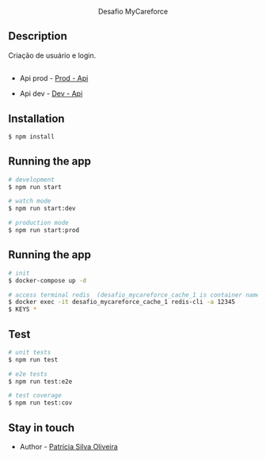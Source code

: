 <p align="center">
  Desafio MyCareforce
</p>

## Description

Criação de usuário e login.

## 

- Api prod - [Prod - Api](https://desafio-mycareforce.onrender.com/api)

- Api dev - [Dev - Api](http://localhost:3000/api)


## Installation

```bash
$ npm install
```

## Running the app

```bash
# development
$ npm run start

# watch mode
$ npm run start:dev

# production mode
$ npm run start:prod
```
## Running the app
```bash
# init
$ docker-compose up -d

# access terminal redis  (desafio_mycareforce_cache_1 is container name)
$ docker exec -it desafio_mycareforce_cache_1 redis-cli -a 12345 
$ KEYS *

```
## Test

```bash
# unit tests
$ npm run test

# e2e tests
$ npm run test:e2e

# test coverage
$ npm run test:cov
```

## Stay in touch

- Author - [Patrícia Silva Oliveira](https://www.linkedin.com/in/patricia-silva-oliveira-/)
